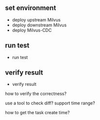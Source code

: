 

## set environment

* deploy upstream Milvus
* deploy downstream Milvus
* deploy Milvus-CDC

## run test

* run test

## verify result

* verify result


how to verify the correctness?

use a tool to check diff? support time range?

how to get the task create time?